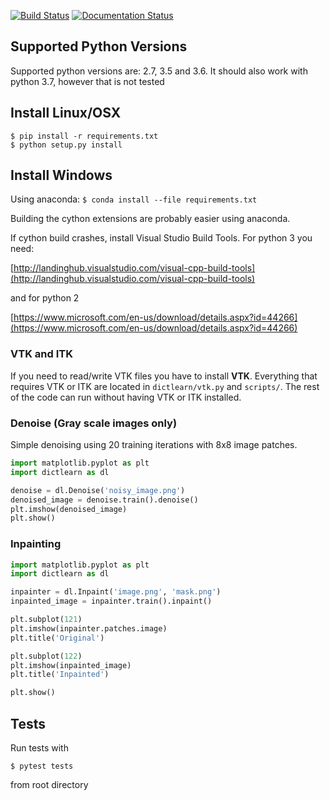 [![Build Status](https://travis-ci.org/permfl/dictlearn.svg?branch=master)](https://travis-ci.org/permfl/dictlearn)
[![Documentation Status](https://readthedocs.org/projects/dictlearn/badge/?version=latest)](http://dictlearn.readthedocs.io/en/latest/?badge=latest)

## Supported Python Versions

Supported python versions are: 2.7, 3.5 and 3.6. It should also work with python 3.7, however that is not tested 

## Install Linux/OSX

```
$ pip install -r requirements.txt
$ python setup.py install
```

## Install Windows
Using anaconda:
`$ conda install --file requirements.txt`

Building the cython extensions are probably easier using anaconda.

If cython build crashes, install Visual Studio Build Tools. For python 3 you need: 

[http://landinghub.visualstudio.com/visual-cpp-build-tools](http://landinghub.visualstudio.com/visual-cpp-build-tools) 

and for python 2 

[https://www.microsoft.com/en-us/download/details.aspx?id=44266](https://www.microsoft.com/en-us/download/details.aspx?id=44266) 


### VTK and ITK
If you need to read/write VTK files you have to install **VTK**. 
Everything that requires VTK or ITK are located in `dictlearn/vtk.py`  and `scripts/`. The rest of the code can run
without having VTK or ITK installed.


### Denoise (Gray scale images only)
Simple denoising using 20 training iterations with 8x8 image patches.
```python
import matplotlib.pyplot as plt
import dictlearn as dl

denoise = dl.Denoise('noisy_image.png')
denoised_image = denoise.train().denoise()
plt.imshow(denoised_image)
plt.show()
```

### Inpainting 
```python
import matplotlib.pyplot as plt
import dictlearn as dl

inpainter = dl.Inpaint('image.png', 'mask.png')
inpainted_image = inpainter.train().inpaint()

plt.subplot(121)
plt.imshow(inpainter.patches.image)
plt.title('Original')

plt.subplot(122)
plt.imshow(inpainted_image)
plt.title('Inpainted')

plt.show()
```

## Tests
Run tests with

`$ pytest tests`

from root directory

